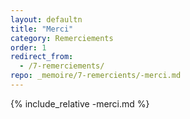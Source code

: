 ```yaml
---
layout: defaultn
title: "Merci"
category: Remerciements
order: 1
redirect_from:
  - /7-remerciements/
repo: _memoire/7-remercients/-merci.md
---
```

{% include_relative -merci.md %}
